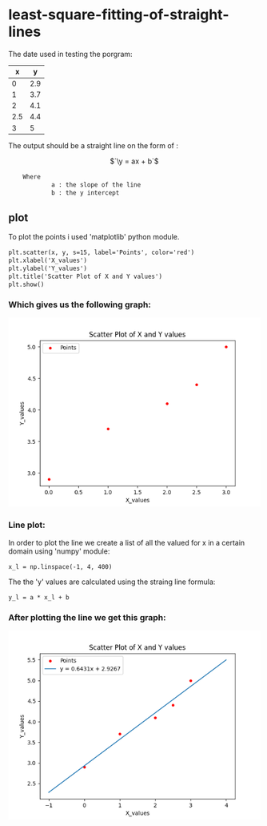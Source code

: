 # least-square-fitting-of-straight-lines

The date used in testing the porgram: 

| x   | y   | 
|-----|-----|
| 0   | 2.9 |
| 1   | 3.7 |
| 2   | 4.1 |
| 2.5 | 4.4 |
| 3   | 5   |

The output should be a straight line on the form of :
<div align="center">
$`\y = ax + b`$
</div>

        Where
                a : the slope of the line
                b : the y intercept

## plot
To plot the points i used 'matplotlib' python module.
```
plt.scatter(x, y, s=15, label='Points', color='red')
plt.xlabel('X_values')
plt.ylabel('Y_values')
plt.title('Scatter Plot of X and Y values')
plt.show()
```
### Which gives us the following graph:
![Figure1](Figure_1.png)

### Line plot:
In order to plot the line we create a list of all the valued for x in a certain domain
using 'numpy' module:
```
x_l = np.linspace(-1, 4, 400)
```
The the 'y' values are calculated using the straing line formula:
```
y_l = a * x_l + b
```
### After plotting the line we get this graph:
![Figure2](Figure_2.png)
